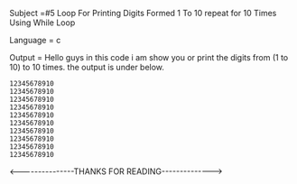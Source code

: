 Subject =#5 Loop For Printing Digits Formed 1 To 10 repeat for 10 Times Using While Loop

Language = c

Output = Hello guys in this code i am show you or print the digits from (1 to 10) to 10 times. the output is under below.

    12345678910
    12345678910
    12345678910
    12345678910
    12345678910
    12345678910
    12345678910
    12345678910
    12345678910
    12345678910
    
<---------------THANKS FOR READING-------------->

